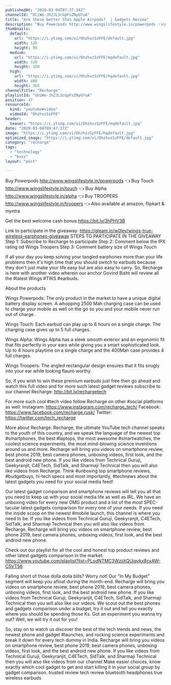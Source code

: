 ```yaml
---
publishedAt: "2020-03-04T07:37:34Z"
channelId: "UCiWe-JhZJL3cGpFsZNyU7uA"
title: "Are these better than Apple Airpods?  | Gadgets Review"
description: "Buy Powerpods http://www.wingslifestyle.in/powerpods 👈\nBuy Touch http://www.wingslifestyle.in/touch 👈\nBuy Alpha http://www.wingslifestyle.in/alpha 👈\nBuy TROOPERS http://www.wingslifestyle.in/troopers 👈\nAlso available at amazon, flipkart & myntra \n\nGet the best welcome cash bonus https://bit.ly/3hPHV3B\n\nLink to participate in the giveaway: https://gleam.io/w0ley/wings-true-wireless-earphones-giveaway \nSTEPS TO PARTICIPATE IN THE GIVEAWAY\nStep 1: Subscribe to Recharge to participate\nStep 2: Comment below the IPX rating od Wings Troopers\nStep 3: Comment battery size of Wings Touch\n\nIf all your day you keep solving your tangled earphones more than your life problems then it's high time that you should switch to earbuds because they don't just make your life easy but are also easy to carry. So, Recharge is here with another video wherein our anchor Govind Bisht will review all the #latest Wings #TWS #earbuds.\n\nAbout the products\n\nWings Powerpods: The only product in the market to have a unique digital battery display screen. A whopping 2500 Mah charging case can be used to charge your mobile as well on the go so you and your mobile never run out of charge. \n\nWings Touch: Each earbud can play up to 6 hours on a single charge. The charging case gives up to 5 full charges. \n\nWings Alpha: Wings Alpha has a sleek smooth exterior and an ergonomic fit that fits perfectly in your ears while giving you a smart sophisticated look. Up to 4 hours playtime on a single charge and the 400Mah case provides 4 full charges.\n\nWings Troopers: The angled rectangular design ensures that it fits snugly into your ear while looking flaunt-worthy. \n\nSo, if you wish to win these premium earbuds just free then go ahead and watch this full video and for more such latest gadget reviews subscribe to our channel Recharge: http://bit.ly/rechargetech\n\nFor more such cool #tech video follow Recharge on other #social platforms as well: Instagram: https://www.instagram.com/recharge_tech/ Facebook: https://www.facebook.com/recharge.rusk/ Twitter: https://twitter.com/tech_recharge\n\nMore about Recharge: Recharge, the ultimate YouTube tech channel speaks to the youth of this country, and we speak the language of the newest top #smartphones, the best #laptops, the most awesome #smartwatches, the coolest science experiments, the most mind-blowing science inventions around us and more. Recharge will bring you videos on smartphone review, best phone 2019, best camera phones, unboxing videos, first look, and the best android new phone. If you like videos from Technical Guruji, Geekyranjit, C4ETech, SidTalk, and Sharmaji Technical then you will also like videos from Recharge. Think #unboxing top smartphone reviews, #budgetbuys, hi-tech specs and most importantly, #technews about the latest gadgets you need for your social media feed!\n\nOur latest gadget comparison and smartphone reviews will tell you all that you need to keep up with your social media life as well as IRL. We have an unboxing video for every new OMG product and a list of the most SPEC-tacular latest gadgets comparison for every one of your needs. If you need the inside scoop on the newest #mobile launch, this channel is where you need to be. If you like videos from Technical Guruji, Geekyranjit, C4ETech, SidTalk, and Sharmaji Technical then you will also like videos from Recharge. Recharge will bring you videos on smartphone review, best phone 2019, best camera phones, unboxing videos, first look, and the best android new phone.\n\nCheck out our playlist for all the cool and honest top product reviews and other latest gadgets comparison in the market: https://www.youtube.com/playlist?list=PLodNTMC3WzjjitQUjqykx8cxAW-C5VT56\n\nFalling short of those dolla dolla bills? Worry not! Our \"In My Budget\" segment will keep you afloat during the month-end. Recharge will bring you videos on smartphone review, best phone 2019, best camera phones, unboxing videos, first look, and the best android new phone. If you like videos from Technical Guruji, Geekyranjit, C4ETech, SidTalk, and Sharmaji Technical then you will also like our videos. We scout out the best phones and gadgets comparison under a budget, try it out and tell you exactly where you should be spending those Ks. Got an experiment you wanna try out? Well, we will try it out for you!\n\nSo, stay on to watch us discover the best of the tech trends and news, the newest phone and gadget\n#launches, and rocking science experiments and break it down for every tech dummy in India. Recharge will bring you videos on smartphone review, best phone 2019, best camera phones, unboxing videos, first look, and the best android new phone. If you like videos from Technical Guruji, Geekyranjit, C4ETech, SidTalk, and Sharmaji Technical then you will also like videos from our channel Make easier choices, know exactly which cool gadget to get and start killing it in your social group by gadget comparison. trusted review tech review bluetooth headphones true wireless earbuds"
thumbnails:
  default:
    url: "https://i.ytimg.com/vi/OhzhxzSzFFE/default.jpg"
    width: 120
    height: 90
  medium:
    url: "https://i.ytimg.com/vi/OhzhxzSzFFE/mqdefault.jpg"
    width: 320
    height: 180
  high:
    url: "https://i.ytimg.com/vi/OhzhxzSzFFE/hqdefault.jpg"
    width: 480
    height: 360
channelTitle: "Recharge"
playlistId: "UUiWe-JhZJL3cGpFsZNyU7uA"
position: 47
resourceId:
  kind: "youtube#video"
  videoId: "OhzhxzSzFFE"
header:
  teaser: "https://i.ytimg.com/vi/OhzhxzSzFFE/mqdefault.jpg"
date: "2020-03-04T09:47:37Z"
image: "https://i.ytimg.com/vi/OhzhxzSzFFE/hqdefault.jpg"
optimized_image: "https://i.ytimg.com/vi/OhzhxzSzFFE/default.jpg"
category: "recharge"
tags:
  - "technology"
  - "buzz"
layout: "post"

---
```

Buy Powerpods http://www.wingslifestyle.in/powerpods 👈
Buy Touch http://www.wingslifestyle.in/touch 👈
Buy Alpha http://www.wingslifestyle.in/alpha 👈
Buy TROOPERS http://www.wingslifestyle.in/troopers 👈
Also available at amazon, flipkart & myntra 

Get the best welcome cash bonus https://bit.ly/3hPHV3B

Link to participate in the giveaway: https://gleam.io/w0ley/wings-true-wireless-earphones-giveaway 
STEPS TO PARTICIPATE IN THE GIVEAWAY
Step 1: Subscribe to Recharge to participate
Step 2: Comment below the IPX rating od Wings Troopers
Step 3: Comment battery size of Wings Touch

If all your day you keep solving your tangled earphones more than your life problems then it's high time that you should switch to earbuds because they don't just make your life easy but are also easy to carry. So, Recharge is here with another video wherein our anchor Govind Bisht will review all the #latest Wings #TWS #earbuds.

About the products

Wings Powerpods: The only product in the market to have a unique digital battery display screen. A whopping 2500 Mah charging case can be used to charge your mobile as well on the go so you and your mobile never run out of charge. 

Wings Touch: Each earbud can play up to 6 hours on a single charge. The charging case gives up to 5 full charges. 

Wings Alpha: Wings Alpha has a sleek smooth exterior and an ergonomic fit that fits perfectly in your ears while giving you a smart sophisticated look. Up to 4 hours playtime on a single charge and the 400Mah case provides 4 full charges.

Wings Troopers: The angled rectangular design ensures that it fits snugly into your ear while looking flaunt-worthy. 

So, if you wish to win these premium earbuds just free then go ahead and watch this full video and for more such latest gadget reviews subscribe to our channel Recharge: http://bit.ly/rechargetech

For more such cool #tech video follow Recharge on other #social platforms as well: Instagram: https://www.instagram.com/recharge_tech/ Facebook: https://www.facebook.com/recharge.rusk/ Twitter: https://twitter.com/tech_recharge

More about Recharge: Recharge, the ultimate YouTube tech channel speaks to the youth of this country, and we speak the language of the newest top #smartphones, the best #laptops, the most awesome #smartwatches, the coolest science experiments, the most mind-blowing science inventions around us and more. Recharge will bring you videos on smartphone review, best phone 2019, best camera phones, unboxing videos, first look, and the best android new phone. If you like videos from Technical Guruji, Geekyranjit, C4ETech, SidTalk, and Sharmaji Technical then you will also like videos from Recharge. Think #unboxing top smartphone reviews, #budgetbuys, hi-tech specs and most importantly, #technews about the latest gadgets you need for your social media feed!

Our latest gadget comparison and smartphone reviews will tell you all that you need to keep up with your social media life as well as IRL. We have an unboxing video for every new OMG product and a list of the most SPEC-tacular latest gadgets comparison for every one of your needs. If you need the inside scoop on the newest #mobile launch, this channel is where you need to be. If you like videos from Technical Guruji, Geekyranjit, C4ETech, SidTalk, and Sharmaji Technical then you will also like videos from Recharge. Recharge will bring you videos on smartphone review, best phone 2019, best camera phones, unboxing videos, first look, and the best android new phone.

Check out our playlist for all the cool and honest top product reviews and other latest gadgets comparison in the market: https://www.youtube.com/playlist?list=PLodNTMC3WzjjitQUjqykx8cxAW-C5VT56

Falling short of those dolla dolla bills? Worry not! Our "In My Budget" segment will keep you afloat during the month-end. Recharge will bring you videos on smartphone review, best phone 2019, best camera phones, unboxing videos, first look, and the best android new phone. If you like videos from Technical Guruji, Geekyranjit, C4ETech, SidTalk, and Sharmaji Technical then you will also like our videos. We scout out the best phones and gadgets comparison under a budget, try it out and tell you exactly where you should be spending those Ks. Got an experiment you wanna try out? Well, we will try it out for you!

So, stay on to watch us discover the best of the tech trends and news, the newest phone and gadget
#launches, and rocking science experiments and break it down for every tech dummy in India. Recharge will bring you videos on smartphone review, best phone 2019, best camera phones, unboxing videos, first look, and the best android new phone. If you like videos from Technical Guruji, Geekyranjit, C4ETech, SidTalk, and Sharmaji Technical then you will also like videos from our channel Make easier choices, know exactly which cool gadget to get and start killing it in your social group by gadget comparison. trusted review tech review bluetooth headphones true wireless earbuds